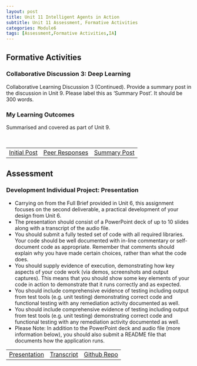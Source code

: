 ```yaml
---
layout: post
title: Unit 11 Intelligent Agents in Action
subtitle: Unit 11 Assessment, Formative Activities
categories: Module6
tags: [Assessment,Formative Activities,IA]
---
```

<style>
/* hit common Jekyll theme containers */
.post-content > * + *,
.page__content > * + *,
.post-body > * + * { margin-top: .6rem !important; }

/* headings: tighten top/bottom */
.post-content h1, .post-content h2, .post-content h3,
.page__content h1, .page__content h2, .page__content h3,
.post-body h1, .post-body h2, .post-body h3 {
  margin-top: .9rem !important;
  margin-bottom: .35rem !important;
  line-height: 1.2;
}

/* paragraphs & lists */
.post-content p, .page__content p, .post-body p { margin: .35rem 0 !important; line-height: 1.5; }
.post-content ul, .page__content ul, .post-body ul { margin: .25rem 0 .5rem 1.15rem !important; }
.post-content li, .page__content li, .post-body li { margin: .18rem 0 !important; }

/* tables & buttons */
.post-content table, .page__content table, .post-body table { margin: .4rem 0 !important; }
.post-content td, .page__content td, .post-body td { padding: .22rem .5rem !important; }

/* kill huge gap after the post title block some themes add */
.post-title + .post-content,
.page__title + .page__content { margin-top: .5rem !important; }
</style>
<html lang="en">
<body>
<h2> Formative Activities </h2>
<h3> Collaborative Discussion 3: Deep Learning  </h3>
<p>Collaborative Learning Discussion 3 (Continued). Provide a summary post in the discussion in Unit 9. Please label this as ‘Summary Post’. It should be 300 words. </p>
    <h3> My Learning Outcomes </h3>
<p style="text-align: justify;">Summarised and covered as part of Unit 9.</p>
  <br>
<table>
    <tr>
      <td> <a href="../../../../artefacts/IA-Unit09-Initial_Post.pdf" target="_blank" class="button large">Initial Post</a></td> 
       <td> <a href="../../../../artefacts/IA-Unit09-Peer_Response.pdf" target="_blank" class="button large">Peer Responses</a></td> 
       <td> <a href="../../../../artefacts/IA-Unit09-SummaryPost.pdf" target="_blank" class="button large">Summary Post</a></td> 
    </tr>
</table>
<h2> Assessment </h2>
<h3>Development Individual Project: Presentation</h3>
<ul>
 <li> Carrying on from the Full Brief provided in Unit 6, this assignment focuses on the second deliverable, a practical development of your design from Unit 6.</li>
  <li> The presentation should consist of a PowerPoint deck of up to 10 slides along with a transcript of the audio file.</li>
 <li> You should submit a fully tested set of code with all required libraries. Your code should be well documented with in-line commentary or self-document code as appropriate. Remember that comments should explain why you have made certain choices, rather than what the code does.</li>
 <li> You should supply evidence of execution, demonstrating how key aspects of your code work (via demos, screenshots and output captures). This means that you should show some key elements of your code in action to demonstrate that it runs correctly and as expected.</li>
 <li> You should include comprehensive evidence of testing including output from test tools (e.g. unit testing) demonstrating correct code and functional testing with any remediation activity documented as well.</li>
 <li> You should include comprehensive evidence of testing including output from test tools (e.g. unit testing) demonstrating correct code and functional testing with any remediation activity documented as well.</li>
  <li>Please Note: In addition to the PowerPoint deck and audio file (more information below), you should also submit a README file that documents how the application runs.</li>
</ul>
<table>
    <tr>
      <td> <a href="../../../../artefacts/IA-Unit11-Development Individual Project- Presentation.pdf" target="_blank" class="button large">Presentation</a></td> 
       <td> <a href="../../../../artefacts/IA-Unit11-Development Individual Project - Transcript Text.pdf" target="_blank" class="button large">Transcript</a></td> 
       <td> <a href="https://github.com/m-kanuri/ia_agent" target="_blank" class="button large">Github Repo</a></td> 
    </tr>
</table>









